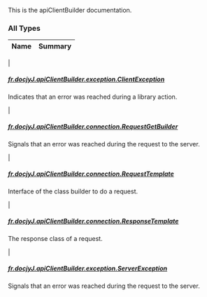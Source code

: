 

This is the apiClientBuilder documentation.

### All Types

| Name | Summary |
|---|---|
|

##### [fr.docjyJ.apiClientBuilder.exception.ClientException](../fr.docjy-j.api-client-builder.exception/-client-exception.md)

Indicates that an error was reached during a library action.


|

##### [fr.docjyJ.apiClientBuilder.connection.RequestGetBuilder](../fr.docjy-j.api-client-builder.connection/-request-get-builder/index.md)

Signals that an error was reached during the request to the server.


|

##### [fr.docjyJ.apiClientBuilder.connection.RequestTemplate](../fr.docjy-j.api-client-builder.connection/-request-template/index.md)

Interface of the class builder to do a request.


|

##### [fr.docjyJ.apiClientBuilder.connection.ResponseTemplate](../fr.docjy-j.api-client-builder.connection/-response-template.md)

The response class of a request.


|

##### [fr.docjyJ.apiClientBuilder.exception.ServerException](../fr.docjy-j.api-client-builder.exception/-server-exception/index.md)

Signals that an error was reached during the request to the server.


